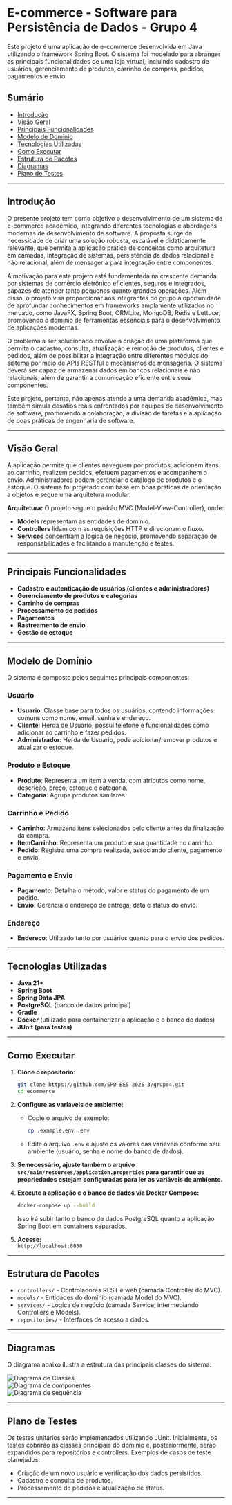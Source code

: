 # E-commerce - Software para Persistência de Dados - Grupo 4

Este projeto é uma aplicação de e-commerce desenvolvida em Java utilizando o framework Spring Boot. O sistema foi modelado para abranger as principais funcionalidades de uma loja virtual, incluindo cadastro de usuários, gerenciamento de produtos, carrinho de compras, pedidos, pagamentos e envio.

## Sumário

- [Introdução](#introdução)
- [Visão Geral](#visão-geral)
- [Principais Funcionalidades](#principais-funcionalidades)
- [Modelo de Domínio](#modelo-de-domínio)
- [Tecnologias Utilizadas](#tecnologias-utilizadas)
- [Como Executar](#como-executar)
- [Estrutura de Pacotes](#estrutura-de-pacotes)
- [Diagramas](#diagramas)
- [Plano de Testes](#plano-de-testes)

---

## Introdução

O presente projeto tem como objetivo o desenvolvimento de um sistema de e-commerce acadêmico, integrando diferentes tecnologias e abordagens modernas de desenvolvimento de software. A proposta surge da necessidade de criar uma solução robusta, escalável e didaticamente relevante, que permita a aplicação prática de conceitos como arquitetura em camadas, integração de sistemas, persistência de dados relacional e não relacional, além de mensageria para integração entre componentes.

A motivação para este projeto está fundamentada na crescente demanda por sistemas de comércio eletrônico eficientes, seguros e integrados, capazes de atender tanto pequenas quanto grandes operações. Além disso, o projeto visa proporcionar aos integrantes do grupo a oportunidade de aprofundar conhecimentos em frameworks amplamente utilizados no mercado, como JavaFX, Spring Boot, ORMLite, MongoDB, Redis e Lettuce, promovendo o domínio de ferramentas essenciais para o desenvolvimento de aplicações modernas.

O problema a ser solucionado envolve a criação de uma plataforma que permita o cadastro, consulta, atualização e remoção de produtos, clientes e pedidos, além de possibilitar a integração entre diferentes módulos do sistema por meio de APIs RESTful e mecanismos de mensageria. O sistema deverá ser capaz de armazenar dados em bancos relacionais e não relacionais, além de garantir a comunicação eficiente entre seus componentes.

Este projeto, portanto, não apenas atende a uma demanda acadêmica, mas também simula desafios reais enfrentados por equipes de desenvolvimento de software, promovendo a colaboração, a divisão de tarefas e a aplicação de boas práticas de engenharia de software.

---

## Visão Geral

A aplicação permite que clientes naveguem por produtos, adicionem itens ao carrinho, realizem pedidos, efetuem pagamentos e acompanhem o envio. Administradores podem gerenciar o catálogo de produtos e o estoque. O sistema foi projetado com base em boas práticas de orientação a objetos e segue uma arquitetura modular.

**Arquitetura:** O projeto segue o padrão MVC (Model-View-Controller), onde:

- **Models** representam as entidades de domínio.
- **Controllers** lidam com as requisições HTTP e direcionam o fluxo.
- **Services** concentram a lógica de negócio, promovendo separação de responsabilidades e facilitando a manutenção e testes.

---

## Principais Funcionalidades

- **Cadastro e autenticação de usuários (clientes e administradores)**
- **Gerenciamento de produtos e categorias**
- **Carrinho de compras**
- **Processamento de pedidos**
- **Pagamentos**
- **Rastreamento de envio**
- **Gestão de estoque**

---

## Modelo de Domínio

O sistema é composto pelos seguintes principais componentes:

### Usuário

- **Usuario**: Classe base para todos os usuários, contendo informações comuns como nome, email, senha e endereço.
- **Cliente**: Herda de Usuario, possui telefone e funcionalidades como adicionar ao carrinho e fazer pedidos.
- **Administrador**: Herda de Usuario, pode adicionar/remover produtos e atualizar o estoque.

### Produto e Estoque

- **Produto**: Representa um item à venda, com atributos como nome, descrição, preço, estoque e categoria.
- **Categoria**: Agrupa produtos similares.

### Carrinho e Pedido

- **Carrinho**: Armazena itens selecionados pelo cliente antes da finalização da compra.
- **ItemCarrinho**: Representa um produto e sua quantidade no carrinho.
- **Pedido**: Registra uma compra realizada, associando cliente, pagamento e envio.

### Pagamento e Envio

- **Pagamento**: Detalha o método, valor e status do pagamento de um pedido.
- **Envio**: Gerencia o endereço de entrega, data e status do envio.

### Endereço

- **Endereco**: Utilizado tanto por usuários quanto para o envio dos pedidos.

---

## Tecnologias Utilizadas

- **Java 21+**
- **Spring Boot**
- **Spring Data JPA**
- **PostgreSQL** (banco de dados principal)
- **Gradle**
- **Docker** (utilizado para containerizar a aplicação e o banco de dados)
- **JUnit (para testes)**

---

## Como Executar

1. **Clone o repositório:**

   ```bash
   git clone https://github.com/SPD-BES-2025-3/grupo4.git
   cd ecommerce
   ```

2. **Configure as variáveis de ambiente:**
   - Copie o arquivo de exemplo:

     ```bash
     cp .example.env .env
     ```

   - Edite o arquivo `.env` e ajuste os valores das variáveis conforme seu ambiente (usuário, senha e nome do banco de dados).

3. **Se necessário, ajuste também o arquivo `src/main/resources/application.properties` para garantir que as propriedades estejam configuradas para ler as variáveis de ambiente.**

4. **Execute a aplicação e o banco de dados via Docker Compose:**

   ```bash
   docker-compose up --build
   ```

   Isso irá subir tanto o banco de dados PostgreSQL quanto a aplicação Spring Boot em containers separados.

5. **Acesse:**  
   `http://localhost:8080`

---

## Estrutura de Pacotes

- `controllers/` - Controladores REST e web (camada Controller do MVC).
- `models/` - Entidades do domínio (camada Model do MVC).
- `services/` - Lógica de negócio (camada Service, intermediando Controllers e Models).
- `repositories/` - Interfaces de acesso a dados.

---

## Diagramas

O diagrama abaixo ilustra a estrutura das principais classes do sistema:

![Diagrama de Classes](docs/diagrama-de-classe-v1.png)  
![Diagrama de componentes](docs/diagrama-componentes.png)  
![Diagrama de sequência](docs/diagrama-sequencia.png)  

<!-- 
---

## Divisão de Tarefas e Cronograma

| Tarefa                        | Responsável      | Prazo        |
|-------------------------------|------------------|--------------|
| Documentação inicial          | Nome do membro 4 | 14/07/2025   |
| Planejamento e cronograma     | Todos            | 15/07/2025   |
| Desenvolvimento do projeto    | Todos            | 15/07/2025   |
| Entrega final                 | Todos            | 28/07/2025   |
 -->
<!-- ---

## Detalhamento do Plano de Trabalho e Uso das Ferramentas

O projeto será desenvolvido em etapas, conforme o cronograma acima. As principais tecnologias e ferramentas serão utilizadas da seguinte forma:

- **JavaFX**: Para a interface gráfica da aplicação desktop (a ser implementada nas próximas etapas).
- **Spring Boot**: Para a API RESTful, facilitando a criação de endpoints e integração com bancos de dados.
- **ORMLite**: Para persistência de dados na aplicação desktop (etapa futura).
- **MongoDB**: Banco de dados NoSQL para armazenar dados não relacionais (etapa futura).
- **Redis + Lettuce**: Para integração entre entidades e comunicação Pub/Sub (etapa 2).
- **JUnit**: Para a criação e execução de testes unitários.
- **Docker/Docker Compose**: Para facilitar a execução e integração dos serviços.
 -->
<!-- ---

## Domínio do Ambiente, Modelagem e Documentação

O grupo está se familiarizando com as principais ferramentas e frameworks do projeto, incluindo bibliotecas de ORM/ODM, bancos de dados relacionais e não relacionais, e ferramentas de mensageria. A modelagem do sistema é feita utilizando diagramas UML (classes, componentes, sequência), que auxiliam na visualização da arquitetura e das interações do sistema. A documentação é produzida em Markdown para facilitar a leitura e manutenção, e será complementada com JavaDoc nas próximas etapas.
 -->
---

## Plano de Testes

Os testes unitários serão implementados utilizando JUnit. Inicialmente, os testes cobrirão as classes principais do domínio e, posteriormente, serão expandidos para repositórios e controllers. Exemplos de casos de teste planejados:

- Criação de um novo usuário e verificação dos dados persistidos.
- Cadastro e consulta de produtos.
- Processamento de pedidos e atualização de status.

---
